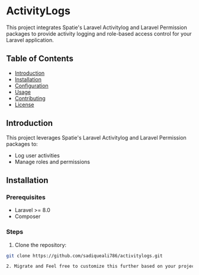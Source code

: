 # ActivityLogs

This project integrates Spatie's Laravel Activitylog and Laravel Permission packages to provide activity logging and role-based access control for your Laravel application.

## Table of Contents

- [Introduction](#introduction)
- [Installation](#installation)
- [Configuration](#configuration)
- [Usage](#usage)
- [Contributing](#contributing)
- [License](#license)

## Introduction

This project leverages Spatie's Laravel Activitylog and Laravel Permission packages to:
- Log user activities
- Manage roles and permissions

## Installation

### Prerequisites

- Laravel >= 8.0
- Composer

### Steps

1. Clone the repository:

```bash
git clone https://github.com/sadiqueali786/activitylogs.git

2. Migrate and Feel free to customize this further based on your project's specific needs! 😊:
